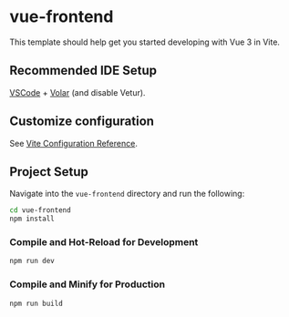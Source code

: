 # vue-frontend

This template should help get you started developing with Vue 3 in Vite.

## Recommended IDE Setup

[VSCode](https://code.visualstudio.com/) + [Volar](https://marketplace.visualstudio.com/items?itemName=Vue.volar) (and disable Vetur).

## Customize configuration

See [Vite Configuration Reference](https://vitejs.dev/config/).

## Project Setup

Navigate into the `vue-frontend` directory and run the following:
```sh
cd vue-frontend
npm install
```

### Compile and Hot-Reload for Development

```sh
npm run dev
```

### Compile and Minify for Production

```sh
npm run build
```
